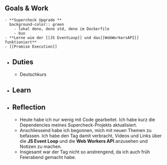 ## Goals & Work
	- **Supercheck Upgrade **
	  background-color:: green
		- lokal deno, deno std, deno im Dockerfile
		- bun
	- **Lerne wie der [[JS EventLoop]] und das[[WebWorkersAPI]]  funktioniert**
	- [[Promise Execution]]
- ## Duties
	- Deutschkurs
- ## Learn
- ## Reflection
	- Heute habe ich nur wenig mit Code gearbeitet. Ich habe kurz die Dependencies meines Supercheck-Projekts aktualisiert.
	- Anschliessend habe ich begonnen, mich mit neuen Themen zu befassen. Ich habe den Tag damit 
	  verbracht, Videos und Links über die **JS Event Loop** und die **Web Workers API** anzusehen und Notizen zu machen.
	- Insgesamt war der Tag nicht so anstrengend, da ich auch früh Feierabend gemacht habe.